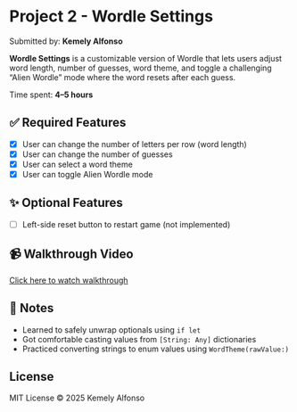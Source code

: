 # Project 2 - Wordle Settings

Submitted by: **Kemely Alfonso**

**Wordle Settings** is a customizable version of Wordle that lets users adjust word length, number of guesses, word theme, and toggle a challenging “Alien Wordle” mode where the word resets after each guess.

Time spent: **4–5 hours**

## ✅ Required Features

- [x] User can change the number of letters per row (word length)
- [x] User can change the number of guesses
- [x] User can select a word theme
- [x] User can toggle Alien Wordle mode

## ✨ Optional Features

- [ ] Left-side reset button to restart game (not implemented)

## 📹 Walkthrough Video

[Click here to watch walkthrough](YOUR_VIDEO_LINK_HERE)

## 🧠 Notes

- Learned to safely unwrap optionals using `if let`
- Got comfortable casting values from `[String: Any]` dictionaries
- Practiced converting strings to enum values using `WordTheme(rawValue:)`

## License

MIT License © 2025 Kemely Alfonso
